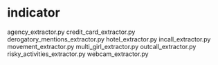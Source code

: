 # indicator
agency_extractor.py
credit_card_extractor.py
derogatory_mentions_extractor.py
hotel_extractor.py
incall_extractor.py
movement_extractor.py
multi_girl_extractor.py
outcall_extractor.py
risky_activities_extractor.py
webcam_extractor.py
